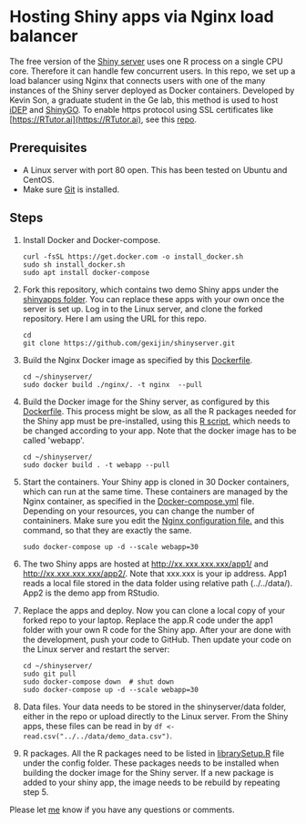 # Hosting Shiny apps via Nginx load balancer

 The free version of the [Shiny server](https://posit.co/products/open-source/shinyserver/) uses one R process on a single CPU core. Therefore it can handle few concurrent users. In this repo, we set up a load balancer using Nginx that connects users with one of the many instances of the Shiny server deployed as Docker containers. Developed by Kevin Son, a graduate student in the Ge lab, this method is used to host [iDEP](http://bioinformatics.sdstate.edu/idep/) and  [ShinyGO](http://bioinformatics.sdstate.edu/go/).  To enable https protocol using SSL certificates like [https://RTutor.ai](https://RTutor.ai), see this [repo](https://github.com/gexijin/RTutor_server).
 
## Prerequisites
  + A Linux server with port 80 open. This has been tested on Ubuntu and CentOS. 
  + Make sure [Git](https://git-scm.com/book/en/v2/Getting-Started-Installing-Git) is installed.

## Steps
1.  Install Docker and Docker-compose.
    ```
    curl -fsSL https://get.docker.com -o install_docker.sh
    sudo sh install_docker.sh
    sudo apt install docker-compose
    ```
2.  Fork this repository, which contains two demo Shiny apps under the [shinyapps folder](https://github.com/gexijin/shinyserver/tree/main/shinyapps). You can replace these apps with your own once the server is set up. Log in to the Linux server, and clone the forked repository. Here I am using the URL for this repo.
     ```
     cd
     git clone https://github.com/gexijin/shinyserver.git
     ```

3. Build the Nginx Docker image as specified by this [Dockerfile](https://github.com/gexijin/shinyserver/blob/main/nginx/Dockerfile).
    ```
    cd ~/shinyserver/
    sudo docker build ./nginx/. -t nginx  --pull
    ```
4. Build the Docker image for the Shiny server, as configured by this [Dockerfile](https://github.com/gexijin/shinyserver/blob/main/Dockerfile). This process might be slow, as all the R packages needed for the Shiny app must be pre-installed, using this [R script](https://github.com/gexijin/shinyserver/blob/main/config/librarySetup.R), which needs to be changed according to your app. Note that the docker image has to be called 'webapp'.

    ```
    cd ~/shinyserver/
    sudo docker build . -t webapp --pull
    ```
5. Start the containers. Your Shiny app is cloned in 30 Docker containers, which can run at the same time.  These containers are managed by the Nginx container, as specified in the [Docker-compose.yml](https://github.com/gexijin/shinyserver/blob/main/docker-compose.yml) file. Depending on your resources, you can change the number of containiners. Make sure you edit the [Nginx configuration file.](https://github.com/gexijin/shinyserver/blob/main/nginx/nginx.conf) and this command, so that they are exactly the same.
    ```
    sudo docker-compose up -d --scale webapp=30
    ```
6. The two Shiny apps are hosted at http://xx.xxx.xxx.xxx/app1/ and http://xx.xxx.xxx.xxx/app2/. Note that xxx.xxx is your ip address. 
App1 reads a local file stored in the data folder using relative path (../../data/). App2 is the demo app from RStudio.

7. Replace the apps and deploy. Now you can clone a local copy of your forked repo to your laptop. Replace the app.R code under the  app1 folder with your own R code for the Shiny app.  After your are done with the development, push your code to GitHub. Then update your code on the Linux server and restart the server:
    ```
    cd ~/shinyserver/
    sudo git pull
    sudo docker-compose down  # shut down
    sudo docker-compose up -d --scale webapp=30
    ```
8. Data files. Your data needs to be stored in the shinyserver/data folder, either in the repo or upload directly to the Linux server. From the Shiny apps, these files can be read in by ```df <- read.csv("../../data/demo_data.csv")```.
9. R packages. All the R packages need to be listed in [librarySetup.R](https://github.com/gexijin/shinyserver/blob/main/config/librarySetup.R) file under the config folder. These packages needs to be installed when building the docker image for the Shiny server. If a new package is added to your shiny app, the image needs to be rebuild by repeating step 5. 

Please let [me](https://twitter.com/StevenXGe) know if you have any questions or comments. 
